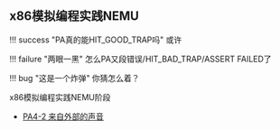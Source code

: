 ## x86模拟编程实践NEMU

!!! success "PA真的能HIT_GOOD_TRAP吗"
    或许

!!! failure "两眼一黑"
    怎么PA又段错误/HIT_BAD_TRAP/ASSERT FAILED了

!!! bug "这是一个炸弹"
    你猜怎么着？

x86模拟编程实践NEMU阶段
* [PA4-2 来自外部的声音](pa/ics_pa-4-2.md)